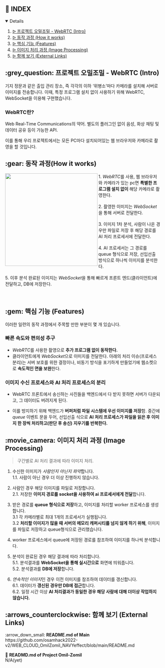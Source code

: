## :pencil: INDEX
<details open="open">
<ol>
<li><a href="#intro"> ᐅ  프로젝트 오밀조밀 - WebRTC (Intro)</a></li>
<li><a href="#mechanism"> ᐅ  동작 과정 (How it works)</a></li>
<li><a href="#features"> ᐅ  핵심 기능 (Features)</a></li>
<li><a href="#image-processing"> ᐅ  이미지 처리 과정 (Image Processing)</a></li>
<li><a href="#links"> ᐅ  함께 보기 (External Links)</a></li>
</ol>
</details>

<h2 id="intro"> :grey_question: 프로젝트 오밀조밀 - WebRTC (Intro)</h2>
기지 정문과 같은 출입 관리 장소, 즉 각각의 이하 ‘위병소’마다 카메라를 설치해 서버로 이미지를 전송합니다. 이때, 특정 프로그램 설치 없이 사용하기 위해 WebRTC, WebSocket을 이용해 구현했습니다.

### WebRTC란?
Web Real-Time Communications의 약어. 별도의 플러그인 없이 음성, 화상 채팅 및 데이터 공유 등이 가능한 API.

이를 통해 우리 프로젝트에서는 모든 PC마다 설치되어있는 웹 브라우저와 카메라로 촬영을 할 것입니다.

  
<h2 id="mechanism"> :gear: 동작 과정(How it works)</h2>
<img src="https://user-images.githubusercontent.com/59905641/198444532-6a9e04ca-22d7-4344-93df-5f3118bef4c1.png" align="left" width="300px" height="300px"/>
1. <i>WebRTC</i>를 사용, 웹 브라우저와 카메라가 있는 pc면 <b>특별한 프로그램 설치 없이</b> 해당 카메라로 촬영한다.<br></br>
2. 촬영한 이미지는 <i>WebSocket</i>을 통해 서버로 전달한다.<br><br/>
3. 이미지 1차 분석, 사람이 나온 경우만 파일로 저장 후 해당 경로를 AI 처리 프로세서에 전달한다.<br></br>
4. AI 프로세서는 그 경로를 queue 형식으로 저장, 선입선출 방식으로 하나씩 이미지를 분석한다.<br><br/>
5. 이후 분석 완료된 이미지는 <i>WebSocket</i>을 통해 빠르게 프론트 엔드(클라이언트)에 전달하고, DB에 저장한다.<br></br>

<br clear="left"/>

  
<h2 id="features"> :gem: 핵심 기능 (Features)</h2>

이러한 일련의 동작 과정에서 주목할 만한 부분이 몇 개 있습니다.

### 빠른 속도와 편의성 추구

- <i>WebRTC</i>를 사용한 촬영으로 <b>추가 프로그램 없이 동작한다.</b>
- 클라이언트에게 <i>WebSocket</i>으로 이미지를 전달한다. 아래의 처리 이슈(프로세스 분리)는 서버 보호를 위한 결정이나, 비동기 방식을 포기하게 만들었기에 웹소켓으로 <b>속도적인 면을 보완</b>한다.

 
### 이미지 수신 프로세스와 AI 처리 프로세스의 분리

- WebRTC 프론트에서 송신하는 사진들을 백엔드에서 다 받지 못하면 서버가 다운되고, 그 데이터도 버려지게 된다.

 - 이를 방지하기 위해 백엔드가 <b>버퍼처럼 파일 시스템에 우선 이미지를 저장</b>함. 중간에 <i>queue</i> 이벤트 문을 두어, 선입선출 식으로 <b>AI 처리 프로세스가 파일을 읽은 후 이미지 한 장씩 처리하고(판단 후 송신) 지우기를 반복한다.</b>

  
<h2 id="image-processing"> :movie_camera: 이미지 처리 과정 (Image Processing)</h2>

>구간별로 AI 처리 결과에 따라 이미지 처리.
  

1. 수신한 이미지가 <i>사람인지 아닌지 파악</i>합니다.  
   1.1. 사람이 아닌 경우 더 이상 진행하지 않습니다.


2. 사람인 경우 해당 이미지를 파일로 저장합니다.  
   2.1. 저장한 <b>이미지 경로를 socket을 사용하여 ai 프로세서에게 전달</b>합니다.
  
  
3. 받은 경로를 <b>queue 형식으로 저장</b>하고, 이미지를 처리할 worker 프로세스를 생성합니다.  
   3.1 각 카메라별로 최대 1개의 프로세서가 실행됩니다.  
   3.2 <b>처리할 이미지가 많을 때 서버의 메모리 캐퍼시티를 넘지 않게 하기 위해</b>, 이미지를 파일로 저장하고 queue형식으로 관리했습니다.
  

4. worker 프로세스에서 queue에 저장된 경로를 참조하여 이미지를 하나씩 분석합니다.


5. 분석이 완료된 경우 해당 결과에 따라 처리합니다.  
   5.1. 분석결과를 <b>WebSocket을 통해 실시간으로</b> 화면에 띄워줍니다.  
   5.2. 분석결과를 <b>DB에 저장</b>합니다.


6. <i>연속적인 이미지</i>인 경우 이전 이미지를 참조하여 데이터를 갱신합니다.  
   6.1. 데이터가 <b>갱신된 경우만 DB에 접근</b>합니다.  
   6.2. 일정 시간 이상 <b>AI 처리결과가 동일한 경우 해당 사람에 대해 더이상 작업하지 않습니다.</b>

<h2 id="links"> :arrows_counterclockwise: 함께 보기 (External Links)</h2>
:arrow_down_small: <b>README.md of Main</b><br>
https://github.com/osamhack2022-v2/WEB_CLOUD_OmilZomil_NAVYeffect/blob/main/README.md</br>

:arrow_down_small: <b>READMD.md of Project Omil-Zomil</b><br>
N/A(yet)

